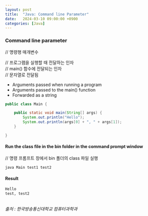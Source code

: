 ```yaml
---
layout: post
title:  "Java: Command line Parameter"
date:   2024-03-10 09:00:00 +0900
categories: [Java]
---
```


### Command line parameter   
// 명령행 매개변수   
   
// 프로그램을 실행할 때 전달하는 인자   
// main() 함수에 전달되는 인자   
// 문자열로 전달됨   
- Arguments passed when running a program   
- Arguments passed to the main() function   
- Forwarded as a string   
   
```java
public class Main {

	public static void main(String[] args) {
		System.out.println("Hello");
		System.out.println(args[0] + ", " + args[1]);
	}

}
```
   
#### Run the class file in the bin folder in the command prompt window   
// 명령 프롬프트 창에서 bin 폴더의 class 파일 실행   
   
```cmd
java Main test1 test2
```
   
#### Result   
   
```cmd
Hello
test, test2
```
   
<br />
<cite>출처 : 한국방송통신대학교 컴퓨터과학과</cite>
